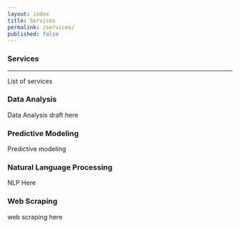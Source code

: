 ```yaml
---
layout: index
title: Services
permalink: /services/
published: false
---
```

### Services
---

List of services

### Data Analysis

Data Analysis draft here


### Predictive Modeling

Predictive modeling

### Natural Language Processing

NLP Here

### Web Scraping

web scraping here
